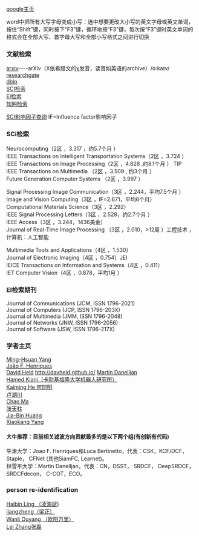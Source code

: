  
  [google主页](https://sites.google.com/view/qiangliu/%E9%A6%96%E9%A1%B5)  
  
  word中把所有大写字母变成小写：选中想要更改大小写的英文字母或英文单词，按住“Shift”键，同时按下“F3”键，循环地按“F3”键，每次按“F3”键时英文单词的格式会在全部大写、首字母大写和全部小写格式之间进行切换  
  
 ### 文献检索
  [arxiv](https://arxiv.org/)----arXiv（X依希腊文的χ发音，读音如英语的archive）/ɑ:kaɪv/  
  [researchgate](https://www.researchgate.net/about)  
  [dblp](http://dblp.org/)  
  [SCI检索](http://apps.webofknowledge.com/UA_GeneralSearch_input.do?product=UA&search_mode=GeneralSearch&SID=7BVHDh38uKuz9IdubDr&preferencesSaved=)  
  [EI检索](https://www.engineeringvillage.com/search/quick.url)  
  [知网检索](http://epub.cnki.net/KNS/brief/result.aspx?dbprefix=CJFQ)  
  
  [SCI影响因子查询](https://www.letpub.com.cn/)
  IF=Influence factor影响因子 
 
  ### SCi检索
  Neurocomputing（2区 ，3.317 ，约5.7个月 ）  
  IEEE Transactions on Intelligent Transportation Systems（2区 ，3.724 ）  
  IEEE Transactions on Image Processing（2区 ，4.828 ,约8.1个月  ） TIP    
  IEEE Transactions on Multimedia （2区 ，3.509 , 约3个月  ）  
  Future Generation Computer Systems （2区 ，3.997 ）  
  
  Signal Processing Image Communication（3区 ，2.244，平均7.5个月 ）  
  Image and Vision Computing（3区 ，IF=2.671，平均6个月）  
  Computational Materials Science（3区 ，2.292）  
  IEEE Signal Processing Letters（3区 ，2.528，约2.7个月 ）  
  IEEE Access（3区 ，3.244，1436美金）  
  Journal of Real-Time Image Processing （3区 ，2.010，>12周 ）工程技术 ，计算机：人工智能   
  
  Multimedia Tools and Applications（4区 ，1.530）  
  Journal of Electronic Imaging（4区 ，0.754）JEI  
  IEICE Transactions on Information and Systems（4区 ，0.411）  
  IET Computer Vision（4区 ，0.878，平均1月 ）  

   ### EI检索期刊
   Journal of Communications (JCM, ISSN 1796-2021)  
   Journal of Computers (JCP, ISSN 1796-203X)  
   Journal of Multimedia (JMM, ISSN 1796-2048)  
   Journal of Networks (JNW, ISSN 1796-2056)  
   Journal of Software (JSW, ISSN 1796-217X)  


  ### 学者主页
   [Ming-Hsuan Yang](http://faculty.ucmerced.edu/mhyang/)  
   [João F. Henriques](www.robots.ox.ac.uk/~joao/circulant/index.html)  
   [David Held](http://www.hamedkiani.com/) http://davheld.github.io/ 
   [Martin Danelljan](users.isy.liu.se/cvl/marda26/)  
   [Hamed Kiani（卡耐基梅隆大学机器人研究所）](www.hamedkiani.com)  
   [Kaiming He 何恺明](http://kaiminghe.com/)  
   [卢湖川](http://ice.dlut.edu.cn/lu/publications.html)  
   [Chao Ma](https://sites.google.com/site/chaoma99/)    
   [张天柱](http://nlpr-web.ia.ac.cn/mmc/homepage/tzzhang/index.html)  
   [Jia-Bin Huang](https://filebox.ece.vt.edu/~jbhuang/)  
   [Xiaokang Yang](http://english.seiee.sjtu.edu.cn/english/detail/842_802.htm)   
  
  #### 大牛推荐：目前相关滤波方向贡献最多的是以下两个组(有创新有代码)  
   牛津大学：Joao F. Henriques和Luca Bertinetto，代表：CSK，KCF/DCF， Staple， CFNet (其他SiamFC, Learnet)。    
   林雪平大学：Martin Danelljan，代表：CN，DSST， SRDCF， DeepSRDCF， SRDCFdecon， C-COT，ECO。   

  ### person re-identification 
   [Haibin Ling （凌海斌)](http://www.dabi.temple.edu/~hbling/)  
   [liangzheng（梁正）](http://www.liangzheng.org/)  
   [Wanli Ouyang （欧阳万里）](http://www.ee.cuhk.edu.hk/~wlouyang/)  
   [Lei Zhang张磊](http://www4.comp.polyu.edu.hk/~cslzhang/)  

